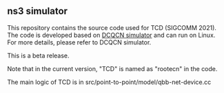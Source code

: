 ## ns3 simulator 

This repository contains the source code used for TCD (SIGCOMM 2021). The code is developed based on [DCQCN simulator](https://github.com/bobzhuyb/ns3-rdma) and can run on Linux. For more details, please refer to DCQCN simulator.

This is a beta release.

Note that in the current version, "TCD" is named as "rootecn" in the code.

The main logic of TCD is in src/point-to-point/model/qbb-net-device.cc 
